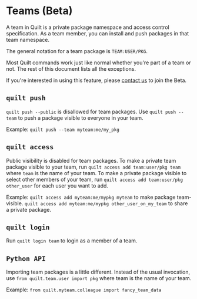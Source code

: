 # Teams (Beta)

A team in Quilt is a private package namespace and access control specification. As a team member, you can install and push packages in that team namespace.

The general notation for a team package is `TEAM:USER/PKG`.

Most Quilt commands work just like normal whether you're part of a team or not. The rest of this document lists all the exceptions.

If you're interested in using this feature, please [contact us](sales@quiltdata.io) to join the Beta.

## `quilt push`

`quilt push --public` is disallowed for team packages. Use `quilt push --team` to push a package visible to everyone in your team.

Example: `quilt push --team myteam:me/my_pkg`

## `quilt access`

Public visibility is disabled for team packages. To make a private team package visible to your team, run `quilt access add team:user/pkg team` where `team` is the name of your team. To make a private package visible to select other members of your team, run `quilt access add team:user/pkg other_user` for each user you want to add.

Example: `quilt access add myteam:me/mypkg myteam` to make package team-visible.
`quilt access add myteam:me/mypkg other_user_on_my_team` to share a private package.

## `quilt login`

Run `quilt login team` to login as a member of a team.

## `Python API`

Importing team packages is a little different. Instead of the usual invocation, use `from quilt.team.user import pkg` where team is the name of your team.

Example: `from quilt.myteam.colleague import fancy_team_data`
